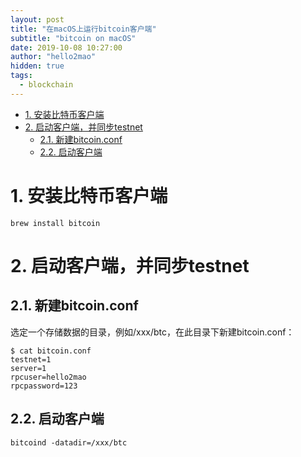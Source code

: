 ```yaml
---
layout: post
title: "在macOS上运行bitcoin客户端"
subtitle: "bitcoin on macOS"
date: 2019-10-08 10:27:00
author: "hello2mao"
hidden: true
tags:
  - blockchain
---
```


<!-- TOC -->

- [1. 安装比特币客户端](#1-%e5%ae%89%e8%a3%85%e6%af%94%e7%89%b9%e5%b8%81%e5%ae%a2%e6%88%b7%e7%ab%af)
- [2. 启动客户端，并同步testnet](#2-%e5%90%af%e5%8a%a8%e5%ae%a2%e6%88%b7%e7%ab%af%e5%b9%b6%e5%90%8c%e6%ad%a5testnet)
  - [2.1. 新建bitcoin.conf](#21-%e6%96%b0%e5%bb%babitcoinconf)
  - [2.2. 启动客户端](#22-%e5%90%af%e5%8a%a8%e5%ae%a2%e6%88%b7%e7%ab%af)

<!-- /TOC -->
# 1. 安装比特币客户端
```shell
brew install bitcoin
```

# 2. 启动客户端，并同步testnet
## 2.1. 新建bitcoin.conf
选定一个存储数据的目录，例如/xxx/btc，在此目录下新建bitcoin.conf：
```shell
$ cat bitcoin.conf
testnet=1
server=1
rpcuser=hello2mao
rpcpassword=123
```
## 2.2. 启动客户端
```shell
bitcoind -datadir=/xxx/btc
```